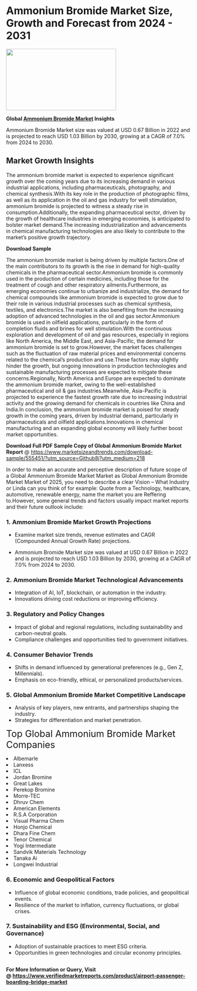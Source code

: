 <H1>Ammonium Bromide Market Size, Growth and Forecast from 2024 - 2031</H1><img class="aligncenter size-medium wp-image-584254" src="https://thirdeyenews.in/wp-content/uploads/2024/09/Global-Market-Research-300x168.jpeg" alt="" width="300" height="168" /><p><strong>Global&nbsp;<a href="https://www.marketsizeandtrends.com/download-sample/555451/?utm_source=Github8j?utm_medium=218">Ammonium Bromide Market</a> Insights</strong></p><p>Ammonium Bromide Market size was valued at USD 0.67 Billion in 2022 and is projected to reach USD 1.03 Billion by 2030, growing at a CAGR of 7.0% from 2024 to 2030.</p><p><h2>Market Growth Insights</h2> <p>The ammonium bromide market is expected to experience significant growth over the coming years due to its increasing demand in various industrial applications, including pharmaceuticals, photography, and chemical synthesis.With its key role in the production of photographic films, as well as its application in the oil and gas industry for well stimulation, ammonium bromide is projected to witness a steady rise in consumption.Additionally, the expanding pharmaceutical sector, driven by the growth of healthcare industries in emerging economies, is anticipated to bolster market demand.The increasing industrialization and advancements in chemical manufacturing technologies are also likely to contribute to the market’s positive growth trajectory.</p> <p><strong>Download Sample</strong></p> <p>The ammonium bromide market is being driven by multiple factors.One of the main contributors to its growth is the rise in demand for high-quality chemicals in the pharmaceutical sector.Ammonium bromide is commonly used in the production of certain medicines, including those for the treatment of cough and other respiratory ailments.Furthermore, as emerging economies continue to urbanize and industrialize, the demand for chemical compounds like ammonium bromide is expected to grow due to their role in various industrial processes such as chemical synthesis, textiles, and electronics.The market is also benefiting from the increasing adoption of advanced technologies in the oil and gas sector.Ammonium bromide is used in oilfield applications, particularly in the form of completion fluids and brines for well stimulation.With the continuous exploration and development of oil and gas resources, especially in regions like North America, the Middle East, and Asia-Pacific, the demand for ammonium bromide is set to grow.However, the market faces challenges such as the fluctuation of raw material prices and environmental concerns related to the chemical’s production and use.These factors may slightly hinder the growth, but ongoing innovations in production technologies and sustainable manufacturing processes are expected to mitigate these concerns.Regionally, North America and Europe are expected to dominate the ammonium bromide market, owing to the well-established pharmaceutical and oil & gas industries.Meanwhile, Asia-Pacific is projected to experience the fastest growth rate due to increasing industrial activity and the growing demand for chemicals in countries like China and India.In conclusion, the ammonium bromide market is poised for steady growth in the coming years, driven by industrial demand, particularly in pharmaceuticals and oilfield applications.Innovations in chemical manufacturing and an expanding global economy will likely further boost market opportunities.</p> <p><span class=""><strong>Download Full PDF Sample Copy of Global Ammonium Bromide Market Report</strong> @ <a href="https://www.marketsizeandtrends.com/download-sample/555451/?utm_source=Github8j?utm_medium=218" target="_blank">https://www.marketsizeandtrends.com/download-sample/555451/?utm_source=Github8j?utm_medium=218</a></span></p><p>In order to make an accurate and perceptive description of future scope of a Global&nbsp;Ammonium Bromide Market Market as Global&nbsp;Ammonium Bromide Market Market of 2025, you need to describe a clear Vision &ndash; What Industry or Linda can you think of for example: Quote from a Technology, healthcare, automotive, renewable energy, name the market you are Reffering to.However, some general trends and factors usually impact market reports and their future outlook include:</p><h3>1.&nbsp;<strong>Ammonium Bromide Market Growth Projections</strong></h3><ul><li>Examine market size trends, revenue estimates and CAGR (Compounded Annual Growth Rate) projections.</li><li><p>Ammonium Bromide Market size was valued at USD 0.67 Billion in 2022 and is projected to reach USD 1.03 Billion by 2030, growing at a CAGR of 7.0% from 2024 to 2030.</p></li></ul><h3>2.&nbsp;<strong>Ammonium Bromide Market Technological Advancements</strong></h3><ul><li>Integration of AI, IoT, blockchain, or automation in the industry.</li><li>Innovations driving cost reductions or improving efficiency.</li></ul><h3>3.&nbsp;<strong>Regulatory and Policy Changes</strong></h3><ul><li>Impact of global and regional regulations, including sustainability and carbon-neutral goals.</li><li>Compliance challenges and opportunities tied to government initiatives.</li></ul><h3>4.&nbsp;<strong>Consumer Behavior Trends</strong></h3><ul><li>Shifts in demand influenced by generational preferences (e.g., Gen Z, Millennials).</li><li>Emphasis on eco-friendly, ethical, or personalized products/services.</li></ul><h3>5.&nbsp;<strong>Global Ammonium Bromide Market Competitive Landscape</strong></h3><ul><li>Analysis of key players, new entrants, and partnerships shaping the industry.</li><li>Strategies for differentiation and market penetration.</li></ul><p data-pm-slice="1 1 []"><span style="color: inherit; font-family: inherit; font-size: 25px;">Top Global Ammonium Bromide Market Companies</span></p><div class="" data-test-id=""><p><li>Albemarle</li><li> Lanxess</li><li> ICL</li><li> Jordan Bromine</li><li> Great Lakes</li><li> Perekop Bromine</li><li> Morre-TEC</li><li> Dhruv Chem</li><li> American Elements</li><li> R.S.A Corporation</li><li> Visual Pharma Chem</li><li> Honjo Chemical</li><li> Dhara Fine Chem</li><li> Tenor Chemical</li><li> Yogi Intermediate</li><li> Sandvik Materials Technology</li><li> Tanaka Ai</li><li> Longwei Industrial</li></p></div><h3>6.&nbsp;<strong>Economic and Geopolitical Factors</strong></h3><ul><li>Influence of global economic conditions, trade policies, and geopolitical events.</li><li>Resilience of the market to inflation, currency fluctuations, or global crises.</li></ul><h3>7.&nbsp;<strong>Sustainability and ESG (Environmental, Social, and Governance)</strong></h3><ul><li>Adoption of sustainable practices to meet ESG criteria.</li><li>Opportunities in green technologies and circular economy principles.</li></ul><h2><strong style="font-size: 14px;">For More Information or Query, Visit @&nbsp;</strong><a style="background-color: #ffffff; font-size: 14px;" href="https://www.marketsizeandtrends.com/report/ammonium-bromide-market/" target="_blank">https://www.verifiedmarketreports.com/product/airport-passenger-boarding-bridge-market</a></h2>
